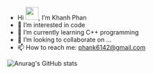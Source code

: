 -  Hi <img src="https://raw.githubusercontent.com/MartinHeinz/MartinHeinz/master/wave.gif" width="30px">, I’m Khanh Phan
- 👀 I’m interested in code
- 🌱 I’m currently learning C++ programming
- 💞️ I’m looking to collaborate on ...
- 📫 How to reach me: phank6142@gmail.com

![Anurag's GitHub stats](https://github-readme-stats.vercel.app/api?username=KhanhPhan8225&show_icons=true&theme=radical)



<!---
KhanhPhan8225/KhanhPhan8225 is a ✨ special ✨ repository because its `README.md` (this file) appears on your GitHub profile.
You can click the Preview link to take a look at your changes.
--->
